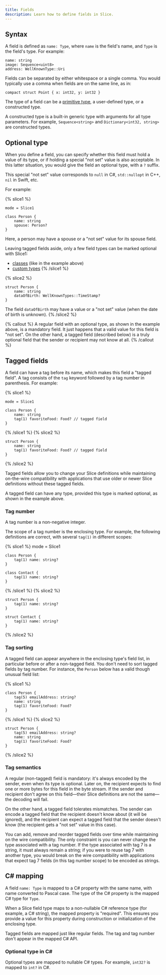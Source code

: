 ```yaml
---
title: Fields
description: Learn how to define fields in Slice.
---
```


## Syntax

A field is defined as `name: Type`, where `name` is the field's name, and `Type` is the field's type. For example:

```slice
name: string
image: Sequence<uint8>
address: WellKnownType::Uri
```

Fields can be separated by either whitespace or a single comma. You would typically use a comma when fields are on the
same line, as in:

```slice
compact struct Point { x: int32, y: int32 }
```

The type of a field can be a [primitive type](primitive-types), a user-defined type, or a constructed type.

A constructed type is a built-in generic type with arguments for all type parameters. For example, `Sequence<string>`
and `Dictionary<int32, string>` are constructed types.

## Optional type

When you define a field, you can specify whether this field must hold a value of its type, or if holding a special "not
set" value is also acceptable. In this latter situation, you would give the field an optional type, with a `?` suffix.

This special "not set" value corresponds to `null` in C#, `std::nullopt` in C++, `nil` in Swift, etc.

For example:

{% slice1 %}

```slice
mode = Slice1

class Person {
    name: string
    spouse: Person?
}
```

Here, a person may have a spouse or a "not set" value for its spouse field.

Leaving tagged fields aside, only a few field types can be marked optional with Slice1:

- [classes](class-types) (like in the example above)
- [custom types](custom-types)
{% /slice1 %}

{% slice2 %}

```slice
struct Person {
    name: string
    dataOfBirth: WellKnownTypes::TimeStamp?
}
```

The field `dataOfBirth` may have a value or a "not set" value (when the date of birth is unknown).
{% /slice2 %}

{% callout %}
A regular field with an optional type, as shown in the example above, is a mandatory field. It just happens that a valid
value for this field is "not set". On the other hand, a tagged field (described below) is a truly optional field that
the sender or recipient may not know at all.
{% /callout %}

## Tagged fields

A field can have a tag before its name, which makes this field a "tagged field". A tag consists of the `tag` keyword
followed by a tag number in parenthesis. For example:

{% slice1 %}

```slice
mode = Slice1

class Person {
    name: string
    tag(1) favoriteFood: Food? // tagged field
}
```

{% /slice1 %}
{% slice2 %}

```slice
struct Person {
    name: string
    tag(1) favoriteFood: Food? // tagged field
}
```

{% /slice2 %}

Tagged fields allow you to change your Slice definitions while maintaining on-the-wire compatibility with applications
that use older or newer Slice definitions without these tagged fields.

A tagged field can have any type, provided this type is marked optional, as shown in the example above.

### Tag number

A tag number is a non-negative integer.

The scope of a tag number is the enclosing type. For example, the following definitions are correct, with several
`tag(1)` in different scopes:

{% slice1 %}
mode = Slice1

```slice
class Person {
    tag(1) name: string?
}

class Contact {
    tag(1) name: string?
}
```

{% /slice1 %}
{% slice2 %}

```slice
struct Person {
    tag(1) name: string?
}

struct Contact {
    tag(1) name: string?
}
```

{% /slice2 %}

### Tag sorting

A tagged field can appear anywhere in the enclosing type's field list, in particular before or after a non-tagged field.
You don't need to sort tagged fields by tag number. For instance, the `Person` below has a valid though unusual field
list:

{% slice1 %}

```slice
class Person {
    tag(5) emailAddress: string?
    name: string
    tag(1) favoriteFood: Food?
}
```

{% /slice1 %}
{% slice2 %}

```slice
struct Person {
    tag(5) emailAddress: string?
    name: string
    tag(1) favoriteFood: Food?
}
```

{% /slice2 %}

### Tag semantics

A regular (non-tagged) field is mandatory: it's always encoded by the sender, even when its type is optional. Later on,
the recipient expects to find one or more bytes for this field in the byte stream. If the sender and recipient don't
agree on this field—their Slice definitions are not the same—the decoding will fail.

On the other hand, a tagged field tolerates mismatches. The sender can encode a tagged field that the recipient doesn't
know about (it will be ignored), and the recipient can expect a tagged field that the sender doesn't know (the recipient
gets a "not set" value in this case).

You can add, remove and reorder tagged fields over time while maintaining on the wire compatibility. The only constraint
is you can never change the type associated with a tag number. If the type associated with tag 7 is a string, it must
always remain a string; if you were to reuse tag 7 with another type, you would break on the wire compatibility with
applications that expect tag 7 fields (in this tag number scope) to be encoded as strings.

## C# mapping

A field `name: Type` is mapped to a C# property with the same name, with name converted to Pascal case. The type of the
C# property is the mapped C# type for `Type`.

When a Slice field type maps to a non-nullable C# reference type (for example, a C# string), the mapped property is
"required". This ensures you provide a value for this property during construction or initialization of the enclosing
type.

Tagged fields are mapped just like regular fields. The tag and tag number don't appear in the mapped C# API.

### Optional type in C\#

Optional types are mapped to nullable C# types. For example, `int32?` is mapped to `int?` in C#.
